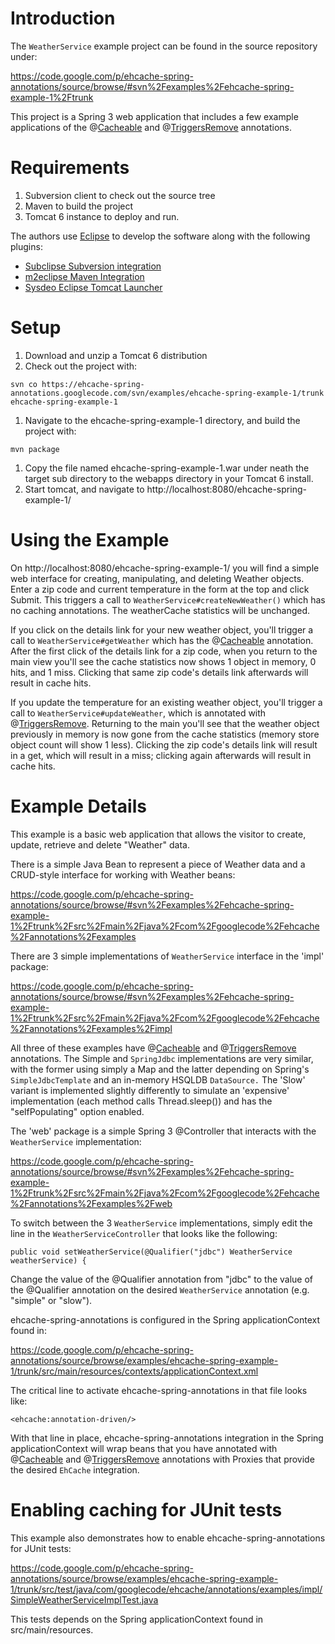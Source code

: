 # Introduction #

The ` WeatherService ` example project can be found in the source repository under:

https://code.google.com/p/ehcache-spring-annotations/source/browse/#svn%2Fexamples%2Fehcache-spring-example-1%2Ftrunk

This project is a Spring 3 web application that includes a few example applications of the @[Cacheable](UsingCacheable.md) and @[TriggersRemove](UsingTriggersRemove.md) annotations.

# Requirements #

  1. Subversion client to check out the source tree
  1. Maven to build the project
  1. Tomcat 6 instance to deploy and run.

The authors use [Eclipse](http://eclipse.org) to develop the software along with the following plugins:
  * [Subclipse Subversion integration](http://subclipse.tigris.org/)
  * [m2eclipse Maven Integration](http://m2eclipse.sonatype.org/)
  * [Sysdeo Eclipse Tomcat Launcher](http://www.eclipsetotale.com/tomcatPlugin.html)

# Setup #

  1. Download and unzip a Tomcat 6 distribution
  1. Check out the project with:
```
svn co https://ehcache-spring-annotations.googlecode.com/svn/examples/ehcache-spring-example-1/trunk ehcache-spring-example-1
```
  1. Navigate to the ehcache-spring-example-1 directory, and build the project with:
```
mvn package
```
  1. Copy the file named ehcache-spring-example-1.war under neath the target sub directory to the webapps directory in your Tomcat 6 install.
  1. Start tomcat, and navigate to http://localhost:8080/ehcache-spring-example-1/

# Using the Example #

On http://localhost:8080/ehcache-spring-example-1/ you will find a simple web interface for creating, manipulating, and deleting Weather objects.
Enter a zip code and current temperature in the form at the top and click Submit. This triggers a call to ` WeatherService#createNewWeather() ` which has no caching annotations.
The weatherCache statistics will be unchanged.

If you click on the details link for your new weather object, you'll trigger a call to ` WeatherService#getWeather ` which has the @[Cacheable](UsingCacheable.md) annotation. After the first click of the details link for a zip code, when you return to the main view you'll see the cache statistics now shows 1 object in memory, 0 hits, and 1 miss. Clicking that same zip code's details link afterwards will result in cache hits.

If you update the temperature for an existing weather object, you'll trigger a call to ` WeatherService#updateWeather `, which is annotated with @[TriggersRemove](UsingTriggersRemove.md). Returning to the main you'll see that the weather object previously in memory is now gone from the cache statistics (memory store object count will show 1 less).
Clicking the zip code's details link will result in a get, which will result in a miss; clicking again afterwards will result in cache hits.

# Example Details #

This example is a basic web application that allows the visitor to create, update, retrieve and delete "Weather" data.

There is a simple Java Bean to represent a piece of Weather data and a CRUD-style interface for working with Weather beans:

https://code.google.com/p/ehcache-spring-annotations/source/browse/#svn%2Fexamples%2Fehcache-spring-example-1%2Ftrunk%2Fsrc%2Fmain%2Fjava%2Fcom%2Fgooglecode%2Fehcache%2Fannotations%2Fexamples

There are 3 simple implementations of ` WeatherService ` interface in the 'impl' package:

https://code.google.com/p/ehcache-spring-annotations/source/browse/#svn%2Fexamples%2Fehcache-spring-example-1%2Ftrunk%2Fsrc%2Fmain%2Fjava%2Fcom%2Fgooglecode%2Fehcache%2Fannotations%2Fexamples%2Fimpl

All three of these examples have @[Cacheable](UsingCacheable.md) and @[TriggersRemove](UsingTriggersRemove.md) annotations.
The Simple and ` SpringJdbc ` implementations are very similar, with the former using simply a Map and the latter depending on Spring's ` SimpleJdbcTemplate ` and an in-memory HSQLDB ` DataSource. `
The 'Slow' variant is implemented slightly differently to simulate an 'expensive' implementation (each method calls Thread.sleep()) and has the "selfPopulating" option enabled.

The 'web' package is a simple Spring 3 @Controller that interacts with the ` WeatherService ` implementation:

https://code.google.com/p/ehcache-spring-annotations/source/browse/#svn%2Fexamples%2Fehcache-spring-example-1%2Ftrunk%2Fsrc%2Fmain%2Fjava%2Fcom%2Fgooglecode%2Fehcache%2Fannotations%2Fexamples%2Fweb

To switch between the 3 ` WeatherService ` implementations, simply edit the line in the ` WeatherServiceController ` that looks like the following:

```
public void setWeatherService(@Qualifier("jdbc") WeatherService weatherService) {
```

Change the value of the @Qualifier annotation from "jdbc" to the value of the @Qualifier annotation on the desired ` WeatherService ` annotation (e.g. "simple" or "slow").

ehcache-spring-annotations is configured in the Spring applicationContext found in:

https://code.google.com/p/ehcache-spring-annotations/source/browse/examples/ehcache-spring-example-1/trunk/src/main/resources/contexts/applicationContext.xml

The critical line to activate ehcache-spring-annotations in that file looks like:
```
<ehcache:annotation-driven/>
```

With that line in place, ehcache-spring-annotations integration in the Spring applicationContext will wrap beans that you have annotated with @[Cacheable](UsingCacheable.md) and @[TriggersRemove](UsingTriggersRemove.md) annotations with Proxies that provide the desired ` EhCache ` integration.

# Enabling caching for JUnit tests #

This example also demonstrates how to enable ehcache-spring-annotations for JUnit tests:

https://code.google.com/p/ehcache-spring-annotations/source/browse/examples/ehcache-spring-example-1/trunk/src/test/java/com/googlecode/ehcache/annotations/examples/impl/SimpleWeatherServiceImplTest.java

This tests depends on the Spring applicationContext found in src/main/resources.